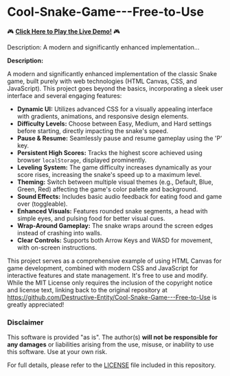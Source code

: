 # Cool-Snake-Game---Free-to-Use

🎮 **[Click Here to Play the Live Demo!](https://destructive-entity.github.io/Cool-Snake-Game---Free-to-Use/)** 🎮

Description:
A modern and significantly enhanced implementation...

**Description:**

A modern and significantly enhanced implementation of the classic Snake game, built purely with web technologies (HTML Canvas, CSS, and JavaScript). This project goes beyond the basics, incorporating a sleek user interface and several engaging features:

*   **Dynamic UI:** Utilizes advanced CSS for a visually appealing interface with gradients, animations, and responsive design elements.
*   **Difficulty Levels:** Choose between Easy, Medium, and Hard settings before starting, directly impacting the snake's speed.
*   **Pause & Resume:** Seamlessly pause and resume gameplay using the 'P' key.
*   **Persistent High Scores:** Tracks the highest score achieved using browser `localStorage`, displayed prominently.
*   **Leveling System:** The game difficulty increases dynamically as your score rises, increasing the snake's speed up to a maximum level.
*   **Theming:** Switch between multiple visual themes (e.g., Default, Blue, Green, Red) affecting the game's color palette and background.
*   **Sound Effects:** Includes basic audio feedback for eating food and game over (toggleable).
*   **Enhanced Visuals:** Features rounded snake segments, a head with simple eyes, and pulsing food for better visual cues.
*   **Wrap-Around Gameplay:** The snake wraps around the screen edges instead of crashing into walls.
*   **Clear Controls:** Supports both Arrow Keys and WASD for movement, with on-screen instructions.

This project serves as a comprehensive example of using HTML Canvas for game development, combined with modern CSS and JavaScript for interactive features and state management. It's free to use and modify. While the MIT License only requires the inclusion of the copyright notice and license text, linking back to the original repository at https://github.com/Destructive-Entity/Cool-Snake-Game---Free-to-Use is greatly appreciated!

### **Disclaimer**

This software is provided "as is". The author(s) **will not be responsible for any damages** or liabilities arising from the use, misuse, or inability to use this software. Use at your own risk.

For full details, please refer to the [LICENSE](LICENSE) file included in this repository.
